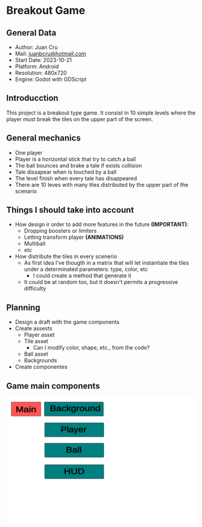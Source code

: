 # Breakout Game

## General Data
- Author: Juan Cru
- Mail: juanbcru@hotmail.com
- Start Date: 2023-10-21
- Platform: Android
- Resolution: 480x720
- Engine: Godot with GDScript
## Introducction
This project is a breakout type game. It consist in 10 simple levels where the player must break the tiles on the upper part of the screen.
## General mechanics
- One player
- Player is a horizontal stick that try to catch a ball
- The ball bounces and brake a tale if exists collision
- Tale dissapear when is touched by a ball
- The level finish when every tale has disappeared
- There are 10 leves with many tiles distributed by the upper part of the scenario
## Things I should take into account
- How design ir order to add more features in the future **(IMPORTANT)**:
	- Dropping boosters or limiters
	- Letting transform player **(ANIMATIONS)**
	- Multiball
	- etc
- How distribute the tiles in every scenerio
	- As first idea I've thougth in a matrix that will let instantiate the tiles under a determinated parameters: type, color, etc
		- I could create a method that generate it
	- It could be at random too, but it doesn't permits a progressive difficulty	 
## Planning
- Design a draft with the game components 
- Create assests
	- Player asset
	- Tile asset
		- Can I modify color, shape, etc., from the code?
	- Ball asset
	- Backgrounds
- Create componentes
## Game main components
![Components diagram](./components.svg)